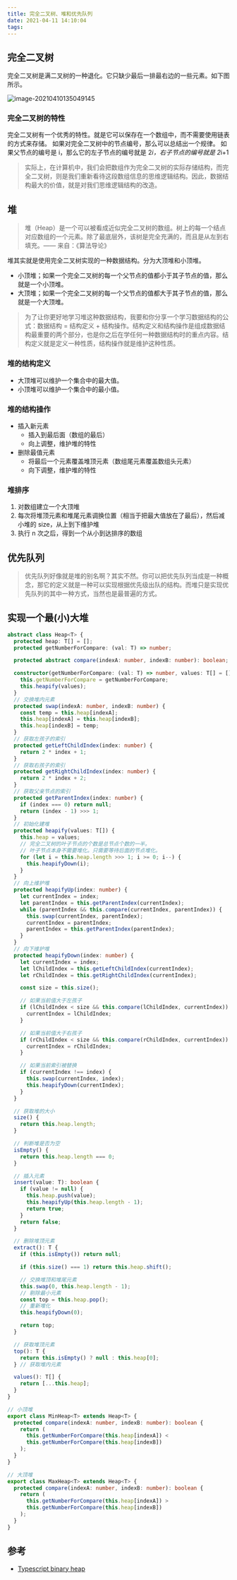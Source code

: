 ```yaml
---
title: 完全二叉树、堆和优先队列
date: 2021-04-11 14:10:04
tags:
---
```


## 完全二叉树

完全二叉树是满二叉树的一种退化。它只缺少最后一排最右边的一些元素。如下图所示。

![image-20210410135049145](../assets/images/bianary-tree.png)

### 完全二叉树的特性

完全二叉树有一个优秀的特性。就是它可以保存在一个数组中，而不需要使用链表的方式来存储。
如果对完全二叉树中的节点编号，那么可以总结出一个规律。
如果父节点的编号是 i，那么它的左子节点的编号就是 2*i，右子节点的编号就是 2*i+1

> 实际上，在计算机中，我们会把数组作为完全二叉树的实际存储结构，而完全二叉树，则是我们重新看待这段数组信息的思维逻辑结构。因此，数据结构最大的价值，就是对我们思维逻辑结构的改造。

## 堆

> 堆（Heap）是一个可以被看成近似完全二叉树的数组。树上的每一个结点对应数组的一个元素。除了最底层外，该树是完全充满的，而且是从左到右填充。—— 来自：《算法导论》

堆其实就是使用完全二叉树实现的一种数据结构。分为大顶堆和小顶堆。

- 小顶堆；如果一个完全二叉树的每一个父节点的值都小于其子节点的值，那么就是一个小顶堆。
- 大顶堆；如果一个完全二叉树的每一个父节点的值都大于其子节点的值，那么就是一个大顶堆。

> 为了让你更好地学习堆这种数据结构，我要和你分享一个学习数据结构的公式：数据结构 = 结构定义 + 结构操作。结构定义和结构操作是组成数据结构最重要的两个部分，也是你之后在学任何一种数据结构时的重点内容。结构定义就是定义一种性质，结构操作就是维护这种性质。

### 堆的结构定义

- 大顶堆可以维护一个集合中的最大值。
- 小顶堆可以维护一个集合中的最小值。

### 堆的结构操作

- 插入新元素
  - 插入到最后面（数组的最后）
  - 向上调整，维护堆的特性
- 删除最值元素
  - 将最后一个元素覆盖堆顶元素（数组尾元素覆盖数组头元素）
  - 向下调整，维护堆的特性

### 堆排序

1. 对数组建立一个大顶堆
2. 每次将堆顶元素和堆尾元素调换位置（相当于把最大值放在了最后），然后减小堆的 size，从上到下维护堆
3. 执行 n 次之后，得到一个从小到达排序的数组

## 优先队列

> 优先队列好像就是堆的别名啊？其实不然。你可以把优先队列当成是一种概念，那它的定义就是一种可以实现根据优先级出队的结构。而堆只是实现优先队列的其中一种方式，当然也是最普遍的方式。

## 实现一个最(小)大堆

```typescript
abstract class Heap<T> {
  protected heap: T[] = [];
  protected getNumberForCompare: (val: T) => number;

  protected abstract compare(indexA: number, indexB: number): boolean;

  constructor(getNumberForCompare: (val: T) => number, values: T[] = []) {
    this.getNumberForCompare = getNumberForCompare;
    this.heapify(values);
  }
  // 交换堆内元素
  protected swap(indexA: number, indexB: number) {
    const temp = this.heap[indexA];
    this.heap[indexA] = this.heap[indexB];
    this.heap[indexB] = temp;
  }
  // 获取左孩子的索引
  protected getLeftChildIndex(index: number) {
    return 2 * index + 1;
  }
  // 获取右孩子的索引
  protected getRightChildIndex(index: number) {
    return 2 * index + 2;
  }
  // 获取父亲节点的索引
  protected getParentIndex(index: number) {
    if (index === 0) return null;
    return (index - 1) >>> 1;
  }
  // 初始化建堆
  protected heapify(values: T[]) {
    this.heap = values;
    // 完全二叉树的叶子节点的个数是总节点个数的一半。
    // 叶子节点本身不需要堆化。只需要等待后面的节点堆化。
    for (let i = this.heap.length >>> 1; i >= 0; i--) {
      this.heapifyDown(i);
    }
  }
  // 向上维护堆
  protected heapifyUp(index: number) {
    let currentIndex = index;
    let parentIndex = this.getParentIndex(currentIndex);
    while (parentIndex && this.compare(currentIndex, parentIndex)) {
      this.swap(currentIndex, parentIndex);
      currentIndex = parentIndex;
      parentIndex = this.getParentIndex(parentIndex);
    }
  }
  // 向下维护堆
  protected heapifyDown(index: number) {
    let currentIndex = index;
    let lChildIndex = this.getLeftChildIndex(currentIndex);
    let rChildIndex = this.getRightChildIndex(currentIndex);

    const size = this.size();

    // 如果当前值大于左孩子
    if (lChildIndex < size && this.compare(lChildIndex, currentIndex)) {
      currentIndex = lChildIndex;
    }

    // 如果当前值大于右孩子
    if (rChildIndex < size && this.compare(rChildIndex, currentIndex)) {
      currentIndex = rChildIndex;
    }

    // 如果当前索引被替换
    if (currentIndex !== index) {
      this.swap(currentIndex, index);
      this.heapifyDown(currentIndex);
    }
  }

  // 获取堆的大小
  size() {
    return this.heap.length;
  }

  // 判断堆是否为空
  isEmpty() {
    return this.heap.length === 0;
  }

  // 插入元素
  insert(value: T): boolean {
    if (value != null) {
      this.heap.push(value);
      this.heapifyUp(this.heap.length - 1);
      return true;
    }
    return false;
  }

  // 删除堆顶元素
  extract(): T {
    if (this.isEmpty()) return null;

    if (this.size() === 1) return this.heap.shift();

    // 交换堆顶和堆尾元素
    this.swap(0, this.heap.length - 1);
    // 剔除最小元素
    const top = this.heap.pop();
    // 重新堆化
    this.heapifyDown(0);

    return top;
  }

  // 获取堆顶元素
  top(): T {
    return this.isEmpty() ? null : this.heap[0];
  } // 获取堆内元素

  values(): T[] {
    return [...this.heap];
  }
}

// 小顶堆
export class MinHeap<T> extends Heap<T> {
  protected compare(indexA: number, indexB: number): boolean {
    return (
      this.getNumberForCompare(this.heap[indexA]) <
      this.getNumberForCompare(this.heap[indexB])
    );
  }
}

// 大顶堆
export class MaxHeap<T> extends Heap<T> {
  protected compare(indexA: number, indexB: number): boolean {
    return (
      this.getNumberForCompare(this.heap[indexA]) >
      this.getNumberForCompare(this.heap[indexB])
    );
  }
}
```

## 参考

- [Typescript binary heap](https://www.davideaversa.it/blog/typescript-binary-heap/)
